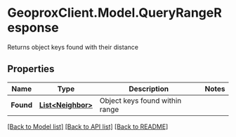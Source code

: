 # GeoproxClient.Model.QueryRangeResponse
Returns object keys found with their distance

## Properties

Name | Type | Description | Notes
------------ | ------------- | ------------- | -------------
**Found** | [**List&lt;Neighbor&gt;**](Neighbor.md) | Object keys found within range | 

[[Back to Model list]](../README.md#documentation-for-models) [[Back to API list]](../README.md#documentation-for-api-endpoints) [[Back to README]](../README.md)

